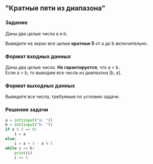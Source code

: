 ## "Кратные пяти из диапазона"

### Задание

Даны два целые числа a и b.

Выведите на экран все целые **кратные 5** от a до b включительно.

### Формат входных данных

Даны два целые числа. **Не гарантируется**, что a < b. \
Если a > b, то выводим все числа из диапазона [b, a].

### Формат выходных данных

Выведите все числа, требуемые по условию задачи.

### Решение задачи

```python
a = int(input("a: "))
b = int(input("b: "))
if a % 5 == 0:
    i = a
else:
    i = a + 5 - a % 5
while i <= b:
    print(i)
    i += 5

```

